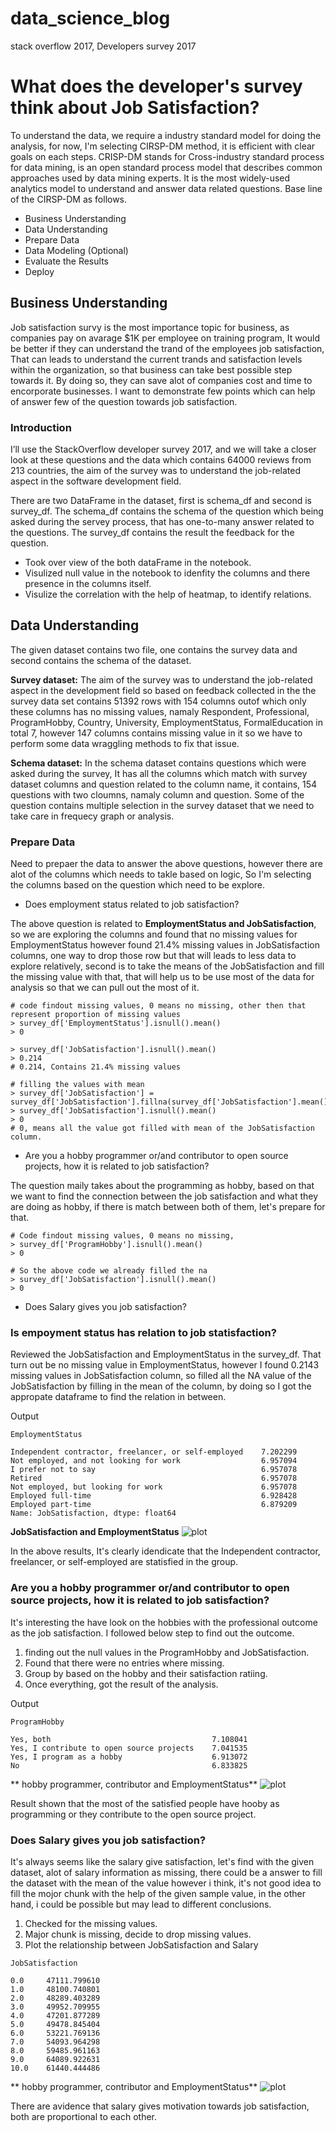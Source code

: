 # data_science_blog
stack overflow 2017, Developers survey 2017
# What does the developer's survey think about Job Satisfaction?

To understand the data, we require a industry standard model for doing the analysis, for now, I'm selecting CIRSP-DM method, it is efficient with clear goals on each steps. CRISP-DM stands for Cross-industry standard process for data mining, is an open standard process model that describes common approaches used by data mining experts. It is the most widely-used analytics model to understand and answer data related questions. Base line of the CIRSP-DM as follows.
- Business Understanding
- Data Understanding 
- Prepare Data 
- Data Modeling (Optional)
- Evaluate the Results
- Deploy

## Business Understanding

Job satisfaction survy is the most importance topic for business, as companies pay on avarage $1K per employee on training program, It would be better if they can understand the trand of the employees job satisfaction, That can leads to understand the current trands and satisfaction levels within the organization, so that business can take best possible step towards it. By doing so, they can save alot of companies cost and time to encorporate businesses. I want to demonstrate few points which can help of answer few of the question towards job satisfaction. 

### Introduction

I’ll use the StackOverflow developer survey 2017, and we will take a closer look at these questions and the data which contains 64000 reviews from 213 countries, the aim of the survey was to understand the job-related aspect in the software development field.

There are two DataFrame in the dataset, first is schema_df and second is survey_df. The schema_df contains the schema of the question which being asked during the servey process, that has one-to-many answer related to the questions. The survey_df contains the result the feedback for the question.

- Took over view of the both dataFrame in the notebook.
- Visulized null value in the notebook to idenfity the columns and there presence in the columns itself.
- Visulize the correlation with the help of heatmap, to identify relations.

## Data Understanding
The given dataset contains two file, one contains the survey data and second contains the schema of the dataset.

**Survey dataset:** The aim of the survey was to understand the job-related aspect in the development field so based on feedback collected in the the survey data set contains 51392 rows with 154 columns outof which only these columns has no missing values, namaly Respondent, Professional, ProgramHobby, Country, University, EmploymentStatus, FormalEducation in total 7, however 147 columns contains missing value in it so we have to perform some data wraggling methods to fix that issue.

**Schema dataset:** In the schema dataset contains questions which were asked during the survey, It has all the columns which match with survey dataset columns and question related to the column name, it contains, 154 questions with two cloumns, namaly column and question. Some of the question contains multiple selection in the survey dataset that we need to take care in frequecy graph or analysis. 

### Prepare Data
Need to prepaer the data to answer the above questions, however there are alot of the columns which needs to takle based on logic, So I'm selecting the columns based on the question which need to be explore. 

- Does employment status related to job satisfaction?

The above question is related to **EmploymentStatus and JobSatisfaction**, so we are exploring the columns and found that no missing values for EmploymentStatus however found 21.4% missing values in JobSatisfaction columns, one way to drop those row but that will leads to less data to explore relatively, second is to take the means of the JobSatisfaction and fill the missing value with that, that will help us to be use most of the data for analysis so that we can pull out the most of it. 

```console
# code findout missing values, 0 means no missing, other then that represent proportion of missing values
> survey_df['EmploymentStatus'].isnull().mean()
> 0

> survey_df['JobSatisfaction'].isnull().mean()
> 0.214
# 0.214, Contains 21.4% missing values

# filling the values with mean
> survey_df['JobSatisfaction'] = survey_df['JobSatisfaction'].fillna(survey_df['JobSatisfaction'].mean())
> survey_df['JobSatisfaction'].isnull().mean()
> 0
# 0, means all the value got filled with mean of the JobSatisfaction column.
```
- Are you a hobby programmer or/and contributor to open source projects, how it is related to job satisfaction?

The question maily takes about the programming as hobby, based on that we want to find the connection between the job satisfaction and what they are doing as hobby, if there is match between both of them, let's prepare for that.

```console
# Code findout missing values, 0 means no missing,
> survey_df['ProgramHobby'].isnull().mean()
> 0

# So the above code we already filled the na
> survey_df['JobSatisfaction'].isnull().mean()
> 0
```

- Does Salary gives you job satisfaction?



### Is empoyment status has relation to job statisfaction?
Reviewed the JobSatisfaction and EmploymentStatus in the survey_df. That turn out be no missing value in EmploymentStatus, however I found 0.2143 missing values in 
JobSatisfaction column, so filled all the NA value of the JobSatisfaction by filling in the mean of the column, by doing so I got the appropate dataframe to find the relation in between. 

Output
```console
EmploymentStatus

Independent contractor, freelancer, or self-employed    7.202299
Not employed, and not looking for work                  6.957094
I prefer not to say                                     6.957078
Retired                                                 6.957078
Not employed, but looking for work                      6.957078
Employed full-time                                      6.928428
Employed part-time                                      6.879209
Name: JobSatisfaction, dtype: float64
```
**JobSatisfaction and EmploymentStatus**
![plot](jobsatisfaction_and_employmentStatus.png)

In the above results, It's clearly idendicate that the Independent contractor, freelancer, or self-employed are statisfied in the group.

### Are you a hobby programmer or/and contributor to open source projects, how it is related to job satisfaction?

It's interesting the have look on the hobbies with the professional outcome as the job satisfaction. I followed below step to find out the outcome.
1. finding out the null values in the ProgramHobby and JobSatisfaction.
2. Found that there were no entries where missing.
3. Group by based on the hobby and their satisfaction ratiing. 
4. Once everything, got the result of the analysis. 

Output
```console
ProgramHobby

Yes, both                                    7.108041
Yes, I contribute to open source projects    7.041535
Yes, I program as a hobby                    6.913072
No                                           6.833825
```
** hobby programmer, contributor and EmploymentStatus**
![plot](hobby_and_employmentStatus.png)

Result shown that the most of the satisfied people have hooby as programming or they contribute to the open source project.


### Does Salary gives you job satisfaction?
It's always seems like the salary give satisfaction, let's find with the given dataset, alot of salary information as missing, there could be a answer to fill the dataset with the mean of the value however i think, it's not good idea to fill the mojor chunk with the help of the given sample value, in the other hand, i could be possible but may lead to different conclusions.

1. Checked for the missing values.
2. Major chunk is missing, decide to drop missing values.
3. Plot the relationship between JobSatisfaction and Salary

```console
JobSatisfaction

0.0     47111.799610
1.0     48100.740801
2.0     48289.403289
3.0     49952.709955
4.0     47201.877289
5.0     49478.845404
6.0     53221.769136
7.0     54093.964298
8.0     59485.961163
9.0     64089.922631
10.0    61440.444486
```
** hobby programmer, contributor and EmploymentStatus**
![plot](salary_and_employmentStatus.png)

There are avidence that salary gives motivation towards job satisfaction, both are proportional to each other.
